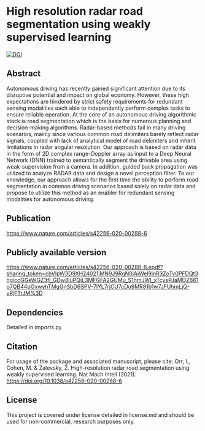 # High resolution radar road segmentation using weakly supervised learning

[![DOI](https://zenodo.org/badge/320796887.svg)](https://zenodo.org/badge/latestdoi/320796887)

## Abstract
Autonomous driving has recently gained significant attention due to its disruptive potential and impact on global economy. However, these high expectations are hindered by strict safety requirements for redundant sensing modalities each able to independently perform complex tasks to ensure reliable operation. 
At the core of an autonomous driving algorithmic stack is road segmentation which is the basis for numerous planning and decision-making algorithms. Radar-based methods fail in many driving scenarios, mainly since various common road delimiters barely reflect radar signals, coupled with lack of analytical model of road delimiters and inherit limitations in radar angular resolution.
Our approach is based on radar data in the form of 2D complex range-Doppler array as input to a Deep Neural Network (DNN) trained to semantically segment the drivable area using weak-supervision from a camera. In addition, guided back propagation was utilized to analyze RADAR data and design a novel perception filter. To our knowledge, our approach allows for the first time the ability to perform road segmentation in common driving scenarios based solely on radar data and propose to utilize this method as an enabler for redundant sensing modalities for autonomous driving.

## Publication 
https://www.nature.com/articles/s42256-020-00288-6

## Publicly available version
https://www.nature.com/articles/s42256-020-00288-6.epdf?sharing_token=cbVIpW3D9XH24021jMN9J9RgN0jAjWel9jnR3ZoTv0PFDQt3hgiccGGeWGZ3fl_GDw8luPQiL3MFGFA2GUMu_S1hmJWI_xTcysPJaMOZ661o7QB44pOxwyhTMgGnSbD6SPV-7lYL7rjCU7cDu9MR81b1w7JFUhmLjQ-yRjFTrJM%3D

## Dependencies
Detailed in imports.py 

## Citation
For usage of the package and associated manuscript, please cite: 
Orr, I., Cohen, M. & Zalevsky, Z. High-resolution radar road segmentation using weakly supervised learning. Nat Mach Intell (2021). https://doi.org/10.1038/s42256-020-00288-6

## License
This project is covered under license detailed in license.md and should be used for non-commercial, research purposes only.

